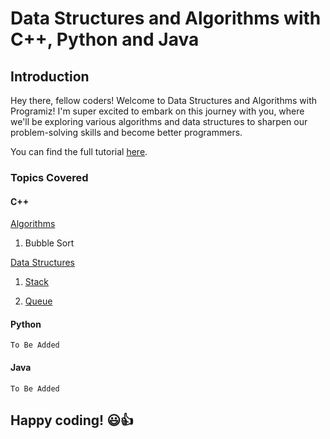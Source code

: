# Data Structures and Algorithms with C++, Python and Java

## Introduction

Hey there, fellow coders! Welcome to Data Structures and Algorithms with Programiz! I'm super excited to embark on this journey with you, where we'll be exploring various algorithms and data structures to sharpen our problem-solving skills and become better programmers.

You can find the full tutorial [here](https://www.programiz.com/dsa/algorithm).

### Topics Covered

#### C++

[Algorithms](https://github.com/sasszz/datastructures_and_algorithms/tree/main/c%2B%2B/algorithms)

1. Bubble Sort

[Data Structures](https://github.com/sasszz/datastructures_and_algorithms/tree/main/c%2B%2B/datastructures/datastructures)

1. [Stack](https://github.com/sasszz/datastructures_and_algorithms/tree/main/c%2B%2B/datastructures/datastructures/stack.cpp)

2. [Queue](https://github.com/sasszz/datastructures_and_algorithms/tree/main/c%2B%2B/datastructures/datastructures/queue.cpp)

#### Python

    To Be Added

#### Java

    To Be Added

## Happy coding! 😃👍
